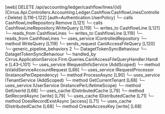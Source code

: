[web] DELETE /api/accounting/ledger/cashflow/lines/{id}  (Cirrus.Api.Controllers.Accounting.Ledger.Cashflow.CashflowLinesController.Delete)  [L116–L122] [auth=Authentication.UserPolicy]
  └─ calls CashflowLineRepository.Remove [L121]
  └─ calls CashflowLineRepository.WriteQuery [L119]
  └─ writes_to CashflowLine [L121]
    └─ reads_from CashflowLines
  └─ writes_to CashflowLine [L119]
    └─ reads_from CashflowLines
  └─ uses_service IControlledRepository<CashflowLine>
    └─ method WriteQuery [L119]
  └─ sends_request CanIAccessFileQuery [L120]
    └─ generic_pipeline_behaviors 2
      └─ DatagetTokenSyncBehaviour
      └─ DatagetTokenSyncBehaviour
    └─ handled_by Cirrus.ApplicationService.Firm.Queries.CanIAccessFileQueryHandler.Handle [L43–L101]
      └─ uses_service IRequestInfoService (AddScoped)
        └─ method IsValidServiceAccountRequest [L66]
      └─ uses_service IRequestProcessor (InstancePerDependency)
        └─ method ProcessAsync [L90]
      └─ uses_service ITenantService (AddScoped)
        └─ method GetCurrentTenant [L68]
      └─ uses_service IUserService (InstancePerLifetimeScope)
        └─ method GetUserId [L68]
      └─ uses_cache IDistributedCache [L79]
        └─ method SetRecordAsync [write] [L79]
      └─ uses_cache IDistributedCache [L71]
        └─ method DoesRecordExistAsync [access] [L71]
      └─ uses_cache IDistributedCache [L68]
        └─ method CreateAccessKey [write] [L68]

